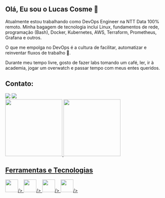 ## Olá, Eu sou o Lucas Cosme 👋
Atualmente estou trabalhando como DevOps Engineer na NTT Data 100% remoto. Minha bagagem de tecnologia inclui Linux, fundamentos de rede, programação (Bash), Docker, Kubernetes, AWS, Terraform, Prometheus, Grafana e outros.

O que me empolga no DevOps é a cultura de facilitar, automatizar e reinventar fluxos de trabalho 🧡.

Durante meu tempo livre, gosto de fazer labs tomando um café, ler, ir à academia, jogar um overwatch e passar tempo com meus entes queridos.

## Contato:

<div>
<a href = "mailto:lcds1944@gmail.com"><img loading="lazy" src="https://img.shields.io/badge/Gmail-D14836?style=for-the-badge&logo=gmail&logoColor=white" target="_blank"></a>
<a href="https://www.linkedin.com/in/lucas-cosme-7413a2196" target="_blank"><img loading="lazy" src="https://img.shields.io/badge/-LinkedIn-%230077B5?style=for-the-badge&logo=linkedin&logoColor=white" target="_blank"></a>   
</div>


<div>
<a href="https://github.com/seu-usuário-aqui">
<img loading="lazy" height="180em" src="https://github-readme-stats.vercel.app/api/top-langs/?username=lucascosm3&layout=compact&langs_count=7&theme=dracula"/>
<img loading="lazy" height="180em" src="https://github-readme-stats.vercel.app/api?username=lucascosm3&show_icons=true&theme=dracula&include_all_commits=true&count_private=true"/>
</div>
  
## Ferramentas e Tecnologias
<img src="https://cdn.jsdelivr.net/gh/devicons/devicon/icons/linux/linux-original.svg" width="40" height="40"/>/>
<img src="https://cdn.jsdelivr.net/gh/devicons/devicon/icons/docker/docker-original-wordmark.svg" width="40" height="40"/>/>
<img src="https://cdn.jsdelivr.net/gh/devicons/devicon/icons/kubernetes/kubernetes-plain-wordmark.svg" width="40" height="40"/>/>
<img src="https://cdn.jsdelivr.net/gh/devicons/devicon/icons/amazonwebservices/amazonwebservices-original-wordmark.svg" width="40" height="40"/>/>
